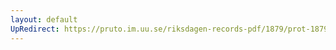 ```yaml
---
layout: default
UpRedirect: https://pruto.im.uu.se/riksdagen-records-pdf/1879/prot-1879--fk--027.pdf
---
```

